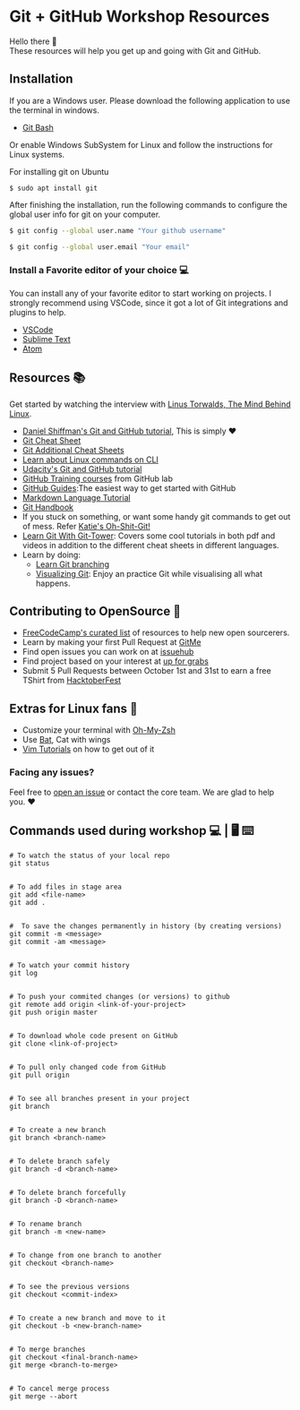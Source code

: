 # Git + GitHub Workshop Resources
Hello there :wave:  
These resources will help you get up and going with Git and GitHub.

## Installation
If you are a Windows user. Please download the following application to use the terminal in windows.
- [Git Bash](https://git-scm.com/downloads)

Or enable Windows SubSystem for Linux and follow the instructions for Linux systems.

For installing git on Ubuntu
```
$ sudo apt install git
```
After finishing the installation, run the following commands to configure the global user info for git on your computer.
```sh
$ git config --global user.name "Your github username"
```
```sh
$ git config --global user.email "Your email"
```

### Install a Favorite editor of your choice :computer:
You can install any of your favorite editor to start working on projects. I strongly recommend using VSCode, since it got a lot of Git integrations and plugins to help.

- [VSCode](https://code.visualstudio.com/)
- [Sublime Text](https://sublimetext.com)
- [Atom](https://atom.io)

## Resources :books:
Get started by watching the interview with [Linus Torwalds, The Mind Behind Linux](https://www.ted.com/talks/linus_torvalds_the_mind_behind_linux?language=en).

- [Daniel Shiffman's Git and GitHub tutorial](https://www.youtube.com/watch?v=BCQHnlnPusY), This is simply :heart:
- [Git Cheat Sheet](https://services.github.com/on-demand/downloads/github-git-cheat-sheet.pdf)
- [Git Additional Cheat Sheets](https://services.github.com/on-demand/resources/cheatsheets/)
- [Learn about Linux commands on CLI](https://www.youtube.com/watch?v=cBokz0LTizk) 
- [Udacity's Git and GitHub tutorial](https://in.udacity.com/course/how-to-use-git-and-github--ud775-india)
- [GitHub Training courses](https://lab.github.com)  from GitHub lab
- [GitHub Guides](https://guides.github.com/):The easiest way to get started with GitHub
- [Markdown Language Tutorial](https://www.youtube.com/watch?v=6A5EpqqDOdk)
- [Git Handbook](https://guides.github.com/introduction/git-handbook/)
- If you stuck on something, or want some handy git commands to get out of mess. Refer [Katie's Oh-Shit-Git!](https://ohshitgit.com/)
- [Learn Git With Git-Tower](https://www.git-tower.com/learn/): Covers some cool tutorials in both pdf and videos in addition to the different cheat sheets in different languages.
- Learn by doing:
  - [Learn Git branching](https://learngitbranching.js.org/)
  - [Visualizing Git](http://git-school.github.io/visualizing-git/): Enjoy an practice Git while visualising all what happens.

## Contributing to OpenSource :beginner:
- [FreeCodeCamp's curated list](https://github.com/freeCodeCamp/how-to-contribute-to-open-source) of resources to help new open sourcerers.
- Learn by making your first Pull Request at [GitMe](https://gitme.js.org)
- Find open issues you can work on at [issuehub](https://issuehub.io)
- Find project based on your interest at [up for grabs](https://up-for-grabs.net/#/)
- Submit 5 Pull Requests between October 1st and 31st to earn a free TShirt from [HacktoberFest](https://hacktoberfest.digitalocean.com)

## Extras for Linux fans :robot:
- Customize your terminal with [Oh-My-Zsh](https://github.com/robbyrussell/oh-my-zsh)
- Use [Bat](https://github.com/sharkdp/bat), Cat with wings
- [Vim Tutorials](https://www.youtube.com/watch?v=zIzdp3EciiY&vl=en) on how to get out of it
### Facing any issues?
Feel free to [open an issue](https://github.com/clubgamma/intro-git-github/issues/new) or contact the core team. We are glad to help you. :heart:

## Commands used during workshop :computer:	| :desktop_computer: :keyboard:
```
# To watch the status of your local repo
git status


# To add files in stage area
git add <file-name>
git add .


#  To save the changes permanently in history (by creating versions)
git commit -m <message>
git commit -am <message>


# To watch your commit history
git log


# To push your commited changes (or versions) to github
git remote add origin <link-of-your-project>
git push origin master


# To download whole code present on GitHub
git clone <link-of-project>


# To pull only changed code from GitHub
git pull origin


# To see all branches present in your project
git branch


# To create a new branch
git branch <branch-name>


# To delete branch safely
git branch -d <branch-name>


# To delete branch forcefully
git branch -D <branch-name>


# To rename branch
git branch -m <new-name>


# To change from one branch to another
git checkout <branch-name>


# To see the previous versions
git checkout <commit-index>


# To create a new branch and move to it
git checkout -b <new-branch-name>


# To merge branches
git checkout <final-branch-name>
git merge <branch-to-merge>


# To cancel merge process
git merge --abort
```

